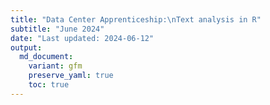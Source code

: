 ```yaml
---
title: "Data Center Apprenticeship:\nText analysis in R"
subtitle: "June 2024" 
date: "Last updated: 2024-06-12"
output:
  md_document:
    variant: gfm
    preserve_yaml: true
    toc: true
---
```


<!-- # Data -->
<!-- You can download the NASA metadata using [this link](https://raw.githubusercontent.com/ucrdatacenter/projects/main/apprenticeship/10_text/NASAmetadata.zip). -->
<!-- After downloading, unzip the file in your working directory and import `metadata.JSON` using the `fromJSON()` function from the `jsonlite` package. -->
<!-- # Code -->
<!-- The code from the workshop is available [here](https://github.com/ucrdatacenter/projects/blob/main/apprenticeship/10_text/text_code.R). -->
<!-- # More on text mining -->
<!-- See ["Text Mining with R: A Tidy Approach"](https://www.tidytextmining.com/) by Julia Silge and David Robinson. -->
